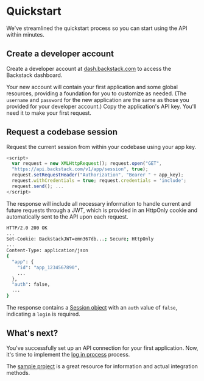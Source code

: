 # Quickstart

We've streamlined the quickstart process so you can start using the API within minutes.


## Create a developer account

Create a developer account at [dash.backstack.com](https://dash.backstack.com) to access the Backstack dashboard. 

Your new account will contain your first application and some global resources, providing a foundation for you to customize as needed. (The `username` and `password` for the new application are the same as those you provided for your developer account.) Copy the application's API key. You'll need it to make your first request.

## Request a codebase session

Request the current session from within your codebase using your app key.

```js
<script>
  var request = new XMLHttpRequest(); request.open("GET",
  "https://api.backstack.com/v1/app/session", true);
  request.setRequestHeader("Authorization", "Bearer " + app_key);
  request.withCredentials = true; request.credentials = 'include';
  request.send(); ...
</script>
```

The response will include all necessary information to handle current and future requests through a JWT, which is provided in an HttpOnly cookie and automatically sent to the API upon each request.


```sh
HTTP/2.0 200 OK
...
Set-Cookie: BackstackJWT=emn367db...; Secure; HttpOnly
...
Content-Type: application/json
{
  "app": {
    "id": "app_1234567890",
    ...
  },
  "auth": false,
  ...
}
```

The response contains a [Session object](sessions) with an `auth` value of `false`, indicating a `login` is required.

## What's next?

You've successfully set up an API connection for your first application. Now, it's time to implement the [log in process](login) process.

The [sample project](sample-project) is a great resource for information and actual integration methods.

